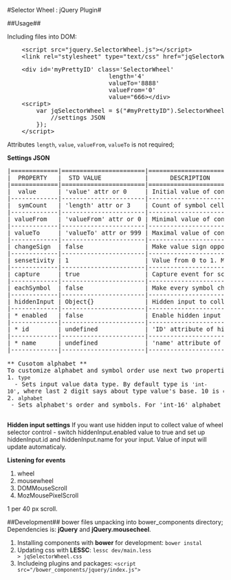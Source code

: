 #Selector Wheel : jQuery Plugin#

##Usage##

Including files into DOM:<br>
<pre>
	&lt;script src="jquery.SelectorWheel.js"&gt;&lt;/script&gt;
	&lt;link rel="stylesheet" type="text/css" href="jqSelectorWheel.css"&gt;
</pre>
<pre>
	&lt;div id='myPrettyID' class='SelectorWheel' 
							length='4' 
							valueTo='8888' 
							valueFrom='0' 
							value="666&gt;&lt;/div&gt;
	&lt;script&gt; 
		var jqSelectorWheel = $("#myPrettyID").SelectorWheel({
			//settings JSON
		});
	&lt;/script&gt;	
</pre>

Attributes <code>length</code>, <code>value</code>, <code>valueFrom</code>, <code>valueTo</code>  is not required;

**Settings JSON**
<pre>
|=============|=======================|===========================================|
|  PROPERTY   |  STD VALUE            |      DESCRIPTION                          |
|=============|=======================|===========================================| 
|  value      | 'value' attr or 0     | Initial value of controller               |
|-------------|-----------------------|-------------------------------------------|
|  symCount   | 'length' attr or 3    | Count of symbol cells                     |
|-------------|-----------------------|-------------------------------------------|
| valueFrom   | 'valueFrom' attr or 0 | Minimal value of controller               |
|-------------|-----------------------|-------------------------------------------|
| valueTo     | 'valueTo' attr or 999 | Maximal value of controller               |
|-------------|-----------------------|-------------------------------------------|
| changeSign  | false                 | Make value sign opposite by click or not  |
|-------------|-----------------------|-------------------------------------------|
| sensetivity | 1                     | Value from 0 to 1. Multiplied by scroll   |
|-------------|-----------------------|-------------------------------------------|
| capture     | true                  | Capture event for scroll window           |
|-------------|-----------------------|-------------------------------------------|
| eachSymbol  | false                 | Make every symbol change independently    |
|-------------|-----------------------|-------------------------------------------|
| hiddenInput | Object{}              | Hidden input to collect values            |
|-------------|-----------------------|-------------------------------------------|
| * enabled   | false                 | Enable hidden input or not                |
|-------------|-----------------------|-------------------------------------------|
| * id        | undefined             | 'ID' attribute of hidden input            |
|-------------|-----------------------|-------------------------------------------|
| * name      | undefined             | 'name' attribute of hidden input          |
|-------------|-----------------------|-------------------------------------------|

** Cusotom alphabet **
To customize alphabet and symbol order use next two properties in **settings.json**:
1. <code>type</code>  - Sets input value data type. By default type is <code>'int-10'</code>, where last 2 digit says about type value's base. 10 is decimal, 16 is hexadecimal etc. You can use all 2 digital bases from 10 to 99. (Issue: wtf, why? If I want oct or binar? Need to be fixed). Also you can use type <code>'string'</code>. (Current version: available only integer types for 2-digital value base).
2. <code>alphabet</code> - Sets alphabet's order and symbols. For 'int-16' alphabet is '[0132456789abcdef]'. For string type - sets order. For integer types calculates automaticaly.

</pre>

**Hidden input settings**
If you want use hidden input to collect value of wheel selector control - switch hiddenInput.enabled value to true and set up hiddenInput.id and hiddenInput.name for your input. Value of input will update automaticaly. 

**Listening for events**

1. wheel
2. mousewheel
3. DOMMouseScroll
4. MozMousePixelScroll

1 per 40 px scroll.

##Development##
bower files unpacking into bower_components directory; Dependencies is: **jQuery** and **jQuery.mousecheel**.

1. Installing components with **bower** for development: <code>bower instal</code> <br>
2. Updating css with **LESSC**: <code>lessc dev/main.less &gt; jqSelectorWheel.css</code><br>
3. Includeing plugins and packages: <code>&lt;script src="/bower_components/jquery/index.js"&gt;</script></code><br>
